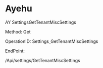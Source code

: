 #     Ayehu


AY SettingsGetTenantMiscSettings

Method: Get

OperationID: Settings_GetTenantMiscSettings

EndPoint:

/Api/settings/GetTenantMiscSettings
